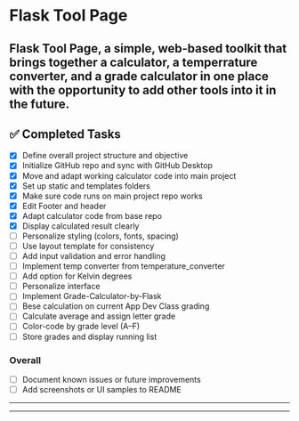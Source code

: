 # Flask Tool Page

Flask Tool Page, a simple, web-based toolkit that brings together a calculator, a temperrature converter, and a grade calculator in one place with the opportunity to add other tools into it in the future.
---


## ✅ Completed Tasks

- [x] Define overall project structure and objective
- [x] Initialize GitHub repo and sync with GitHub Desktop
- [x] Move and adapt working calculator code into main project
- [x] Set up static and templates folders
- [x] Make sure code runs on main project repo works
- [x] Edit Footer and header
- [x] Adapt calculator code from base repo
- [x] Display calculated result clearly
- [ ] Personalize styling (colors, fonts, spacing)
- [ ] Use layout template for consistency
- [ ] Add input validation and error handling
- [ ] Implement temp converter from temperature_converter
- [ ] Add option for Kelvin degrees
- [ ] Personalize interface 
- [ ] Implement Grade-Calculator-by-Flask
- [ ] Bese calculation on current App Dev Class grading
- [ ] Calculate average and assign letter grade
- [ ] Color-code by grade level (A–F)
- [ ] Store grades and display running list

### Overall

- [ ] Document known issues or future improvements
- [ ] Add screenshots or UI samples to README

---

---

